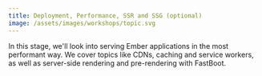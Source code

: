 ```yaml
---
title: Deployment, Performance, SSR and SSG (optional)
image: /assets/images/workshops/topic.svg
---
```


In this stage, we'll look into serving Ember applications in the most performant
way. We cover topics like CDNs, caching and service workers, as well as
server-side rendering and pre-rendering with FastBoot.

